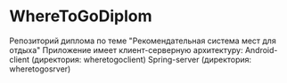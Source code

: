 # WhereToGoDiplom
Репозиторий диплома по теме "Рекомендательная система мест для отдыха"
Приложение имеет клиент-серверную архитектуру:
Android-client (директория: wheretogoclient)
Spring-server (директория: wheretogosrver)
